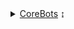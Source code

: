 <details>
    <summary><a href="CoreBots/index">CoreBots</a> ↨</summary>
    <ul>
        <a href="CoreBots/Start and Stop">Start/Stop</a><br>
        <a href="CoreBots/Inventory, Bank and Shop">Inventory, Bank and Shop</a><br>
        <a href="CoreBots/Drops">Drops</a><br>
        <a href="CoreBots/Quest">Quest</a><br>
        <a href="CoreBots/Kill">Kill</a><br>
        <a href="CoreBots/Utility">Utility</a><br>
        <a href="CoreBots/Map">Map</a><br>
        <a href="CoreBots/Using Local Files">Using Local Files</a><br>
    </ul>
</details>